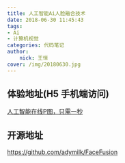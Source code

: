 ```yaml
---
title: 人工智能Ai人脸融合技术
date: 2018-06-30 11:45:43
tags:
- Ai
- 计算机视觉
categories: 代码笔记
author:
	nick: 王恒
cover: /img/20180630.jpg
---
```


## 体验地址(H5 手机端访问)
[人工智能在线P图，只需一秒](http://0551shengteng.cn/FaceFusion/)


## 开源地址
https://github.com/adymilk/FaceFusion

